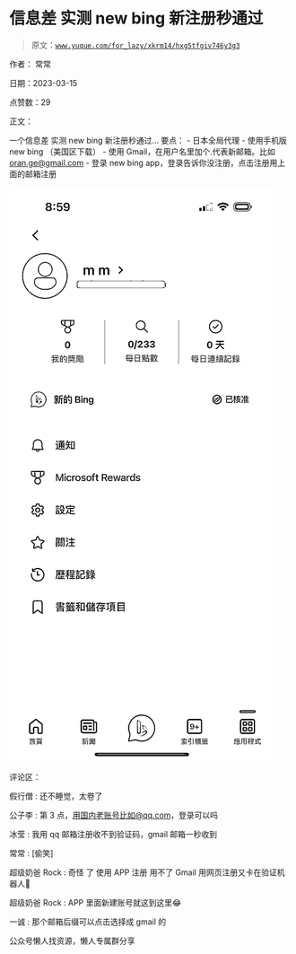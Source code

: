 # 信息差 实测 new bing 新注册秒通过

> 原文：[`www.yuque.com/for_lazy/xkrm14/hxg5tfgiv746y3g3`](https://www.yuque.com/for_lazy/xkrm14/hxg5tfgiv746y3g3)



作者： 常常



日期：2023-03-15



点赞数：29



正文：



一个信息差 实测 new bing 新注册秒通过… 要点： - 日本全局代理 - 使用手机版 new bing （美国区下载） - 使用 Gmail，在用户名里加个.代表新邮箱。比如 oran.ge@gmail.com - 登录 new bing app，登录告诉你没注册，点击注册用上面的邮箱注册



![](img/eed58482655a75c676f01dfa9af62461.png)  

评论区：



假行僧 : 还不睡觉，太卷了



公子李 : 第 3 点，用国内老账号比如@qq.com，登录可以吗



冰莹 : 我用 qq 邮箱注册收不到验证码，gmail 邮箱一秒收到



常常 : [偷笑]



超级奶爸 Rock : 奇怪 了 使用 APP 注册 用不了 Gmail 用网页注册又卡在验证机器人🤖



超级奶爸 Rock : APP 里面新建账号就这到这里😂



一诚 : 那个邮箱后缀可以点击选择成 gmail 的



公众号懒人找资源，懒人专属群分享

